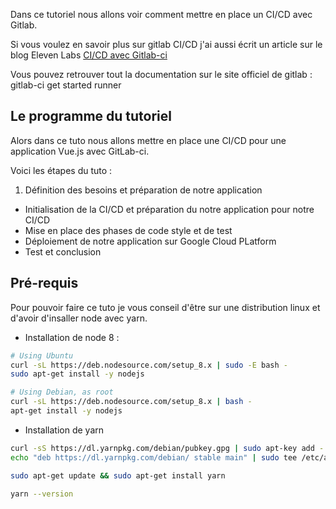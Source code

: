Dans ce tutoriel nous allons voir comment mettre en place un CI/CD avec Gitlab.

Si vous voulez en savoir plus sur gitlab CI/CD j'ai aussi écrit un article sur le blog Eleven Labs [CI/CD avec Gitlab-ci](https://blog.eleven-labs.com/fr/ci-cd-avec-gitlab-ci)

Vous pouvez retrouver tout la documentation sur le site officiel de gitlab :
gitlab-ci
get started
runner

## Le programme du tutoriel

Alors dans ce tuto nous allons mettre en place une CI/CD pour une application Vue.js avec GitLab-ci.

Voici les étapes du tuto :
 1. Définition des besoins et préparation de notre application
 * Initialisation de la CI/CD et préparation du notre application pour notre CI/CD
 * Mise en place des phases de code style et de test
 * Déploiement de notre application sur Google Cloud PLatform
 * Test et conclusion

## Pré-requis

Pour pouvoir faire ce tuto je vous conseil d'être sur une distribution linux et d'avoir d'insaller node avec yarn.

- Installation de node 8 :
```bash
# Using Ubuntu
curl -sL https://deb.nodesource.com/setup_8.x | sudo -E bash -
sudo apt-get install -y nodejs

# Using Debian, as root
curl -sL https://deb.nodesource.com/setup_8.x | bash -
apt-get install -y nodejs
```

- Installation de yarn
```bash
curl -sS https://dl.yarnpkg.com/debian/pubkey.gpg | sudo apt-key add -
echo "deb https://dl.yarnpkg.com/debian/ stable main" | sudo tee /etc/apt/sources.list.d/yarn.list

sudo apt-get update && sudo apt-get install yarn

yarn --version
```
